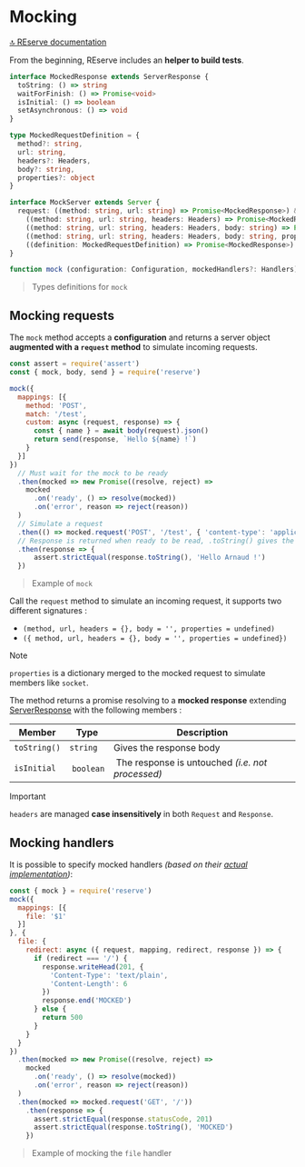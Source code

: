 # Mocking

[🔝 REserve documentation](README.md)

From the beginning, REserve includes an **helper to build tests**.

```typescript
interface MockedResponse extends ServerResponse {
  toString: () => string
  waitForFinish: () => Promise<void>
  isInitial: () => boolean
  setAsynchronous: () => void
}

type MockedRequestDefinition = {
  method?: string,
  url: string,
  headers?: Headers,
  body?: string,
  properties?: object
}

interface MockServer extends Server {
  request: ((method: string, url: string) => Promise<MockedResponse>) &
    ((method: string, url: string, headers: Headers) => Promise<MockedResponse>) &
    ((method: string, url: string, headers: Headers, body: string) => Promise<MockedResponse>) &
    ((method: string, url: string, headers: Headers, body: string, properties: object) => Promise<MockedResponse>) &
    ((definition: MockedRequestDefinition) => Promise<MockedResponse>)
}

function mock (configuration: Configuration, mockedHandlers?: Handlers): Promise<MockServer>
```

> Types definitions for `mock`

## Mocking requests

The `mock` method accepts a **configuration** and returns a server object **augmented with a `request` method** to simulate incoming requests.

```javascript
const assert = require('assert')
const { mock, body, send } = require('reserve')

mock({
  mappings: [{
    method: 'POST',
    match: '/test',
    custom: async (request, response) => {
      const { name } = await body(request).json()
      return send(response, `Hello ${name} !`)
    }
  }]
})
  // Must wait for the mock to be ready
  .then(mocked => new Promise((resolve, reject) =>
    mocked
      .on('ready', () => resolve(mocked))
      .on('error', reason => reject(reason))
  )
  // Simulate a request
  .then(() => mocked.request('POST', '/test', { 'content-type': 'application/json' }, JSON.stringify({ name: 'Arnaud' })))
  // Response is returned when ready to be read, .toString() gives the body content 
  .then(response => {
      assert.strictEqual(response.toString(), 'Hello Arnaud !')
  })
```

> Example of `mock`

Call the `request` method to simulate an incoming request, it supports two different signatures :

* `(method, url, headers = {}, body = '', properties = undefined)`
* `({ method, url, headers = {}, body = '', properties = undefined})`

> [!NOTE]
> `properties` is a dictionary merged to the mocked request to simulate members like `socket`.

The method returns a promise resolving to a **mocked response** extending [ServerResponse](https://nodejs.org/api/http.html#class-httpserverresponse) with the following members :

| Member | Type | Description |
|---|---|---|
| `toString()` | `string` | Gives the response body |
| `isInitial` | `boolean` | The response is untouched *(i.e. not processed)* |

> [!IMPORTANT]
> `headers` are managed **case insensitively** in both `Request` and `Response`.

## Mocking handlers

It is possible to specify mocked handlers *(based on their [actual implementation](https://github.com/ArnaudBuchholz/reserve/tree/master/reserve/src/handlers))*:

```javascript
const { mock } = require('reserve')
mock({
  mappings: [{
    file: '$1'
  }]
}, {
  file: {
    redirect: async ({ request, mapping, redirect, response }) => {
      if (redirect === '/') {
        response.writeHead(201, {
          'Content-Type': 'text/plain',
          'Content-Length': 6
        })
        response.end('MOCKED')
      } else {
        return 500
      }
    }
  }
})
  .then(mocked => new Promise((resolve, reject) =>
    mocked
      .on('ready', () => resolve(mocked))
      .on('error', reason => reject(reason))
  )
  .then(mocked => mocked.request('GET', '/'))
    .then(response => {
      assert.strictEqual(response.statusCode, 201)
      assert.strictEqual(response.toString(), 'MOCKED')
    })
```

> Example of mocking the `file` handler

